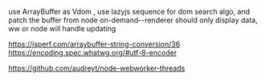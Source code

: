 use ArrayBuffer as Vdom , use lazyjs sequence for dom search algo, and patch the buffer from node on-demand--renderer should only display data, ww or node will handle updating

https://jsperf.com/arraybuffer-string-conversion/36
https://encoding.spec.whatwg.org/#utf-8-encoder

https://github.com/audreyt/node-webworker-threads